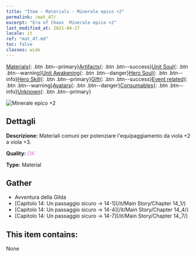 ```yaml
---
title: "Item - Materials - Minerale epico +2"
permalink: /mat_47/
excerpt: "Era of Chaos  Minerale epico +2"
last_modified_at: 2021-04-27
locale: it
ref: "mat_47.md"
toc: false
classes: wide
---
```

 [Materials](/ItemsIT/){: .btn .btn--primary}[Artifacts](/ItemsIT/Artifacts/){: .btn .btn--success}[Unit Soul](/ItemsIT/UnitSoul/){: .btn .btn--warning}[Unit Awakening](/ItemsIT/UnitAwakening/){: .btn .btn--danger}[Hero Soul](/ItemsIT/HeroSoul/){: .btn .btn--info}[Hero Skill](/ItemsIT/HeroSkill/){: .btn .btn--primary}[Gift](/ItemsIT/Gift/){: .btn .btn--success}[Event related](/ItemsIT/Events/){: .btn .btn--warning}[Avatars](/ItemsIT/Avatars/){: .btn .btn--danger}[Consumables](/ItemsIT/Consumables/){: .btn .btn--info}[Unknown](/ItemsIT/Unknown/){: .btn .btn--primary}

 ![Minerale epico +2](/images/t/i_cailiao_kuangshi2.png)

## Dettagli
 **Descrizione:** Materiali comuni per potenziare l'equipaggiamento da viola +2 a viola +3.

 **Quality:** <span style="color: #DA70D6">OK</span>

 **Type:** Material

## Gather

*    Avventura della Gilda 
*    [Capitolo 14: Un passaggio sicuro -> 14-1](/it/Main Story/Chapter 14_1/) 
*    [Capitolo 14: Un passaggio sicuro -> 14-4](/it/Main Story/Chapter 14_4/) 
*    [Capitolo 14: Un passaggio sicuro -> 14-7](/it/Main Story/Chapter 14_7/) 

## This item contains:

  None

